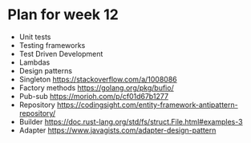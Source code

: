 # Plan for week 12

- Unit tests
- Testing frameworks
- Test Driven Development
- Lambdas
- Design patterns
- Singleton https://stackoverflow.com/a/1008086
- Factory methods https://golang.org/pkg/bufio/
- Pub-sub https://morioh.com/p/cf01d67b1277
- Repository https://codingsight.com/entity-framework-antipattern-repository/
- Builder https://doc.rust-lang.org/std/fs/struct.File.html#examples-3
- Adapter https://www.javagists.com/adapter-design-pattern
